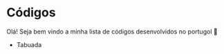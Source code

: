 # Códigos

Olá! Seja bem vindo a minha lista de códigos desenvolvidos no portugol :wave:

- Tabuada


